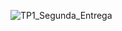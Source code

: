 ![TP1_Segunda_Entrega](https://github.com/LucasSalvarrey/SegundaEntregaT.P1/assets/169365832/b03c6843-115c-476a-882f-aecfbbcee917)
